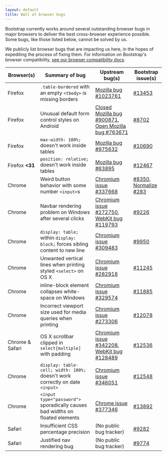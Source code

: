 ```yaml
---
layout: default
title: Wall of browser bugs
---
```


Bootstrap currently works around several outstanding browser bugs in major browsers to deliver the best cross-browser experience possible. Some bugs, like those listed below, cannot be solved by us.

We publicly list browser bugs that are impacting us here, in the hopes of expediting the process of fixing them. For information on Bootstrap's browser compatibility, [see our browser compatibility docs](../getting-started/#support).

<div class="table-responsive">
  <table class="table table-bordered table-hover">
    <thead>
      <tr>
        <th>Browser(s)</th>
        <th>Summary of bug</th>
        <th>Upstream bug(s)</th>
        <th>Bootstrap issue(s)</th>
      </tr>
    </thead>
    <tbody>
      <tr>
        <td>Firefox</td>
        <td><code>.table-bordered</code> with an empty <code>&lt;tbody&gt;</code> is missing borders</td>
        <td><a href="{{ site.bug.firefox }}1023761">Mozilla bug #1023761</a></td>
        <td><a href="{{ site.bug.github }}13453">#13453</a></td>
      </tr>
      <tr>
        <td>Firefox</td>
        <td>Unusual default form control styles on Android</td>
        <td><a href="{{ site.bug.firefox }}900871">Closed Mozilla bug #900871</a>, <a href="{{ site.bug.firefox }}763671">Open Mozilla bug #763671</a></td>
        <td><a href="{{ site.bug.github }}8702">#8702</a></td>
      </tr>
      <tr>
        <td>Firefox</td>
        <td><code>max-width: 100%;</code> doesn't work inside tables</td>
        <td><a href="{{ site.bug.firefox }}975632">Mozilla bug #975632</a></td>
        <td><a href="{{ site.bug.github }}10690">#10690</a></td>
      </tr>
      <tr>
        <td>Firefox <strong>&lt;31</strong></td>
        <td><code>position: relative;</code> doesn't work inside tables</td>
        <td><a href="{{ site.bug.firefox }}63895">Mozilla bug #63895</a></td>
        <td><a href="{{ site.bug.github }}12467">#12467</a></td>
      </tr>
      <tr>
        <td>Chrome</td>
        <td>Weird button behavior with some number <code>&lt;input&gt;</code>s</td>
        <td><a href="{{ site.bug.chrome }}337668">Chromium issue #337668</a></td>
        <td><a href="{{ site.bug.github }}8350">#8350</a>, <a href="https://github.com/necolas/normalize.css/issues/283">Normalize #283</a></td>
      </tr>
      <tr>
        <td>Chrome</td>
        <td>Navbar rendering problem on Windows after several clicks</td>
        <td><a href="{{ site.bug.chrome }}272750">Chromium issue #272750</a>, <a href="{{ site.bug.webkit }}119793">WebKit bug #119793</a></td>
        <td><a href="{{ site.bug.github }}9226">#9226</a></td>
      </tr>
      <tr>
        <td>Chrome</td>
        <td><code>display: table;</code> within <code>display: block;</code> forces sibling content to new line</td>
        <td><a href="{{ site.bug.chrome }}309483">Chromium issue #309483</a></td>
        <td><a href="{{ site.bug.github }}9950">#9950</a></td>
      </tr>
      <tr>
        <td>Chrome</td>
        <td>Unwanted vertical lines when printing styled <code>&lt;select&gt;</code> on OS X</td>
        <td><a href="{{ site.bug.chrome }}282918">Chromium issue #282918</a></td>
        <td><a href="{{ site.bug.github }}11245">#11245</a></td>
      </tr>
      <tr>
        <td>Chrome</td>
        <td>inline-block element collapses white-space on Windows</td>
        <td><a href="{{ site.bug.chrome }}329574">Chromium issue #329574</a></td>
        <td><a href="{{ site.bug.github }}11885">#11885</a></td>
      </tr>
      <tr>
        <td>Chrome</td>
        <td>Incorrect viewport size used for media queries when printing</td>
        <td><a href="{{ site.bug.chrome }}273306">Chromium issue #273306</a></td>
        <td><a href="{{ site.bug.github }}12078">#12078</a></td>
      </tr>
      <tr>
        <td>Chrome &amp; Safari</td>
        <td>OS X scrollbar clipped in <code>select[multiple]</code> with padding</td>
        <td><a href="{{ site.bug.chrome }}342208">Chromium issue #342208</a>, <a href="{{ site.bug.webkit }}128489">WebKit bug #128489</a></td>
        <td><a href="{{ site.bug.github }}12536">#12536</a></td>
      </tr>
      <tr>
        <td>Chrome</td>
        <td><code>display: table-cell; width: 100%;</code> doesn't work correctly on date <code>&lt;input&gt;</code></td>
        <td><a href="{{ site.bug.chrome }}346051">Chromium issue #346051</a></td>
        <td><a href="{{ site.bug.github }}12548">#12548</a></td>
      </tr>
      <tr>
        <td>Chrome</td>
        <td><code>&lt;input type="password"&gt;</code> sporadically causes bad widths on floated elements</td>
        <td><a href="{{ site.bug.chrome }}377346">Chrome issue #377346</a></td>
        <td><a href="{{ site.bug.github }}13892">#13892</a></td>
      </tr>
      <tr>
        <td>Safari</td>
        <td>Insufficient CSS percentage precision</td>
        <td>(No public bug tracker)</td>
        <td><a href="{{ site.bug.github }}9282">#9282</a></td>
      </tr>
      <tr>
        <td>Safari</td>
        <td>Justified nav rendering bug</td>
        <td>(No public bug tracker)</td>
        <td><a href="{{ site.bug.github }}9774">#9774</a></td>
      </tr>
    </tbody>
  </table>
</div>
